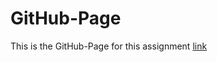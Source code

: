 # GitHub-Page

This is the GitHub-Page for this assignment [link](https://jean5572.github.io/11C.01.03/)
